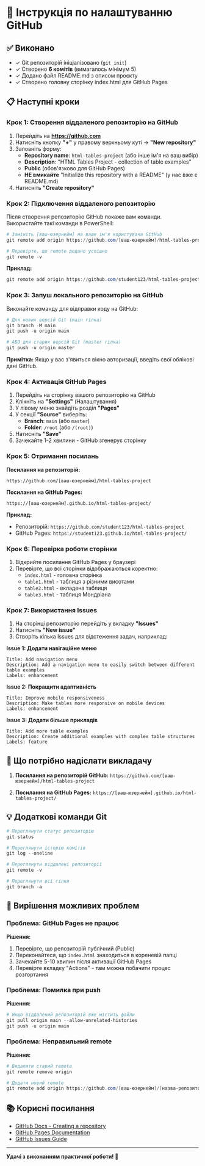 # 📘 Інструкція по налаштуванню GitHub

## ✅ Виконано

- ✓ Git репозиторій ініціалізовано (`git init`)
- ✓ Створено **6 комітів** (вимагалось мінімум 5)
- ✓ Додано файл README.md з описом проєкту
- ✓ Створено головну сторінку index.html для GitHub Pages

## 📋 Наступні кроки

### Крок 1: Створення віддаленого репозиторію на GitHub

1. Перейдіть на **https://github.com**
2. Натисніть кнопку **"+"** у правому верхньому куті → **"New repository"**
3. Заповніть форму:
   - **Repository name**: `html-tables-project` (або інше ім'я на ваш вибір)
   - **Description**: "HTML Tables Project - collection of table examples"
   - **Public** (обов'язково для GitHub Pages)
   - **НЕ вмикайте** "Initialize this repository with a README" (у нас вже є README.md)
4. Натисніть **"Create repository"**

### Крок 2: Підключення віддаленого репозиторію

Після створення репозиторію GitHub покаже вам команди. Використайте такі команди в PowerShell:

```powershell
# Замініть [ваш-юзернейм] на ваше ім'я користувача GitHub
git remote add origin https://github.com/[ваш-юзернейм]/html-tables-project.git

# Перевірте, що remote додано успішно
git remote -v
```

**Приклад:**
```powershell
git remote add origin https://github.com/student123/html-tables-project.git
```

### Крок 3: Запуш локального репозиторію на GitHub

Виконайте команду для відправки коду на GitHub:

```powershell
# Для нових версій Git (main гілка)
git branch -M main
git push -u origin main

# АБО для старих версій Git (master гілка)
git push -u origin master
```

**Примітка:** Якщо у вас з'явиться вікно авторизації, введіть свої облікові дані GitHub.

### Крок 4: Активація GitHub Pages

1. Перейдіть на сторінку вашого репозиторію на GitHub
2. Клікніть на **"Settings"** (Налаштування)
3. У лівому меню знайдіть розділ **"Pages"**
4. У секції **"Source"** виберіть:
   - **Branch**: `main` (або `master`)
   - **Folder**: `/root` (або `/(root)`)
5. Натисніть **"Save"**
6. Зачекайте 1-2 хвилини - GitHub згенерує сторінку

### Крок 5: Отримання посилань

**Посилання на репозиторій:**
```
https://github.com/[ваш-юзернейм]/html-tables-project
```

**Посилання на GitHub Pages:**
```
https://[ваш-юзернейм].github.io/html-tables-project/
```

**Приклад:**
- Репозиторій: `https://github.com/student123/html-tables-project`
- GitHub Pages: `https://student123.github.io/html-tables-project/`

### Крок 6: Перевірка роботи сторінки

1. Відкрийте посилання GitHub Pages у браузері
2. Перевірте, що всі сторінки відображаються коректно:
   - `index.html` - головна сторінка
   - `table1.html` - таблиця з різними висотами
   - `table2.html` - вкладена таблиця
   - `table3.html` - таблиця Мондріана

### Крок 7: Використання Issues

1. На сторінці репозиторію перейдіть у вкладку **"Issues"**
2. Натисніть **"New issue"**
3. Створіть кілька Issues для відстеження задач, наприклад:

**Issue 1: Додати навігаційне меню**
```
Title: Add navigation menu
Description: Add a navigation menu to easily switch between different table examples
Labels: enhancement
```

**Issue 2: Покращити адаптивність**
```
Title: Improve mobile responsiveness
Description: Make tables more responsive on mobile devices
Labels: enhancement
```

**Issue 3: Додати більше прикладів**
```
Title: Add more table examples
Description: Create additional examples with complex table structures
Labels: feature
```

## 🎯 Що потрібно надіслати викладачу

1. **Посилання на репозиторій GitHub:**
   `https://github.com/[ваш-юзернейм]/html-tables-project`

2. **Посилання на GitHub Pages:**
   `https://[ваш-юзернейм].github.io/html-tables-project/`

## 💡 Додаткові команди Git

```powershell
# Переглянути статус репозиторію
git status

# Переглянути історію комітів
git log --oneline

# Переглянути віддалені репозиторії
git remote -v

# Переглянути всі гілки
git branch -a
```

## 🔧 Вирішення можливих проблем

### Проблема: GitHub Pages не працює

**Рішення:**
1. Перевірте, що репозиторій публічний (Public)
2. Переконайтеся, що `index.html` знаходиться в кореневій папці
3. Зачекайте 5-10 хвилин після активації GitHub Pages
4. Перевірте вкладку "Actions" - там можна побачити процес розгортання

### Проблема: Помилка при push

**Рішення:**
```powershell
# Якщо віддалений репозиторій вже містить файли
git pull origin main --allow-unrelated-histories
git push -u origin main
```

### Проблема: Неправильний remote

**Рішення:**
```powershell
# Видалити старий remote
git remote remove origin

# Додати новий remote
git remote add origin https://github.com/[ваш-юзернейм]/[назва-репозиторію].git
```

## 📚 Корисні посилання

- [GitHub Docs - Creating a repository](https://docs.github.com/en/repositories/creating-and-managing-repositories/creating-a-new-repository)
- [GitHub Pages Documentation](https://docs.github.com/en/pages)
- [GitHub Issues Guide](https://docs.github.com/en/issues)

---

**Удачі з виконанням практичної роботи! 🚀**

